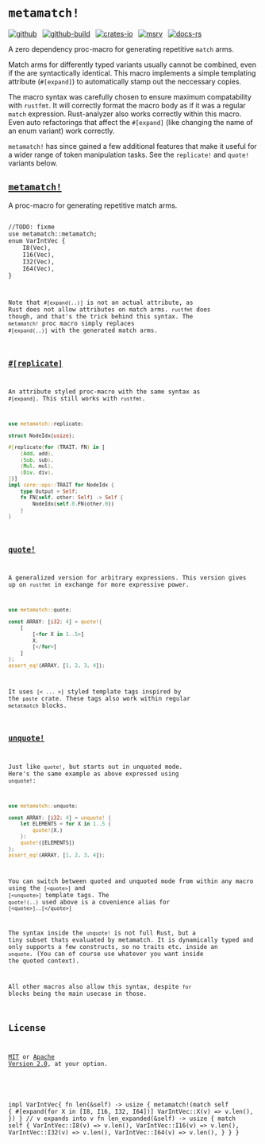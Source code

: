# `metamatch!`

[![github]](https://github.com/cmrschwarz/metamatch)&ensp;
[![github-build]](https://github.com/cmrschwarz/metamatch/actions/workflows/ci.yml)&ensp;
[![crates-io]](https://crates.io/crates/metamatch)&ensp;
[![msrv]](https://crates.io/crates/metamatch)&ensp;
[![docs-rs]](https://docs.rs/metamatch)&ensp;

[github]: https://img.shields.io/badge/cmrschwarz/metamatch-8da0cb?labelColor=555555&logo=github
[github-build]: https://img.shields.io/github/actions/workflow/status/cmrschwarz/metamatch/ci.yml?branch=main&logo=github
[crates-io]: https://img.shields.io/crates/v/metamatch.svg?logo=rust
[msrv]: https://img.shields.io/crates/msrv/metamatch?logo=rust
[docs-rs]: https://img.shields.io/badge/docs.rs-metamatch-66c2a5?logo=docs.rs

A zero dependency proc-macro for generating repetitive `match` arms.

Match arms for differently typed variants usually cannot be combined,
even if the are syntactically identical.
This macro implements a simple templating attribute (`#[expand]`)
to automatically stamp out the neccessary copies.

The macro syntax was carefully chosen to ensure maximum compatability
with `rustfmt`. It will correctly format the macro body as if it was
a regular `match` expression. Rust-analyzer also works correctly within this macro.
Even auto refactorings that affect the `#[expand]` (like changing the
name of an enum variant) work correctly.

`metamatch!` has since gained a few additional features that make it useful for
a wider range of token manipulation tasks. See the `replicate!` and `quote!`
variants below.

## [`metamatch!`](https://docs.rs/metamatch/latest/metamatch/macro.metamatch.html)

A proc-macro for generating repetitive match arms.

<code>
//TODO: fixme
use metamatch::metamatch;
enum VarIntVec {
    I8(Vec<i8>),
    I16(Vec<i16>),
    I32(Vec<i32>),
    I64(Vec<i64>),
}

impl VarIntVec{
    fn len(&self) -> usize {
        metamatch!(match self {
            #[expand(for X in [I8, I16, I32, I64])]
            VarIntVec::X(v) => v.len(),
        })
    }
    // v   expands into   v
    fn len_expanded(&self) -> usize {
        match self {
            VarIntVec::I8(v) => v.len(),
            VarIntVec::I16(v) => v.len(),
            VarIntVec::I32(v) => v.len(),
            VarIntVec::I64(v) => v.len(),
        }
    }
}
</code>

Note that `#[expand(..)]` is not an actual attribute,
as Rust does not allow attributes on match arms.
`rustfmt` does though, and that's the trick behind this syntax.
The `metamatch!` proc macro simply replaces
`#[expand(..)]` with the generated match arms.

## [`#[replicate]`](https://docs.rs/metamatch/latest/metamatch/attr.replicate.html)
An attribute styled proc-macro with the same syntax as `#[expand]`.
This still works with `rustfmt`.

```rust
use metamatch::replicate;

struct NodeIdx(usize);

#[replicate(for (TRAIT, FN) in [
    (Add, add),
    (Sub, sub),
    (Mul, mul),
    (Div, div),
])]
impl core::ops::TRAIT for NodeIdx {
    type Output = Self;
    fn FN(self, other: Self) -> Self {
        NodeIdx(self.0.FN(other.0))
    }
}

```

## [`quote!`](https://docs.rs/metamatch/latest/metamatch/macro.quote.html)
A generalized version for arbitrary expressions.
This version gives up on `rustfmt` in exchange for more expressive power.

```rust
use metamatch::quote;

const ARRAY: [i32; 4] = quote!{
    [
        [<for X in 1..5>]
        X,
        [</for>]
    ]
};
assert_eq!(ARRAY, [1, 2, 3, 4]);
```

It uses `[< ... >]` styled template tags inspired by the `paste` crate.
These tags also work within regular `metatmatch` blocks.

## [`unquote!`](https://docs.rs/metamatch/latest/metamatch/macro.quote.html)
Just like `quote!`, but starts out in unquoted mode.
Here's the same example as above expressed using `unquote!`:

```rust
use metamatch::unquote;

const ARRAY: [i32; 4] = unquote! {
    let ELEMENTS = for X in 1..5 {
        quote!(X,)
    };
    quote!([ELEMENTS])
};
assert_eq!(ARRAY, [1, 2, 3, 4]);
```
You can switch between quoted and unquoted mode from within any macro using
the `[<quote>]` and `[<unquote>]` template tags.
The `quote!(..)` used above is a covenience alias for `[<quote>]..[</quote>]`

The syntax inside the `unquote!` is not full Rust, but a tiny subset
thats evaluated by metamatch. It is dynamically typed and only supports a
few constructs, so no traits etc. inside an `unquote`.
(You can of course use whatever you want inside the quoted context).

All other macros also allow this syntax, despite `for` blocks
being the main usecase in those.


## License
[MIT](./LICENSE-MIT) or [Apache Version 2.0](./LICENSE-APACHE), at your option.
